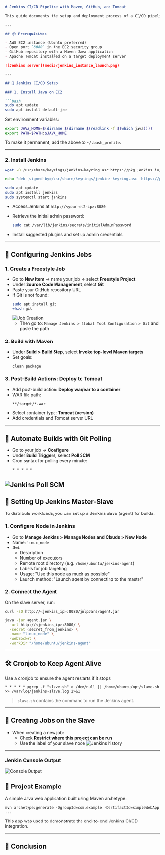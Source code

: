 
```markdown
# Jenkins CI/CD Pipeline with Maven, GitHub, and Tomcat

This guide documents the setup and deployment process of a CI/CD pipeline using Jenkins, Maven, GitHub, and Tomcat. It also covers the configuration of a Jenkins master-slave architecture for distributed builds.

---

## 📦 Prerequisites

- AWS EC2 instance (Ubuntu preferred)
- Open port `8080` in the EC2 security group
- GitHub repository with a Maven Java application
- Apache Tomcat installed on a target deployment server

![Jenkins server](media/jenkins_instance_launch.png)

---

## 🚀 Jenkins CI/CD Setup

### 1. Install Java on EC2

```bash
sudo apt update
sudo apt install default-jre
```

Set environment variables:

```bash
export JAVA_HOME=$(dirname $(dirname $(readlink -f $(which java))))
export PATH=$PATH:$JAVA_HOME
```

To make it permanent, add the above to `~/.bash_profile`.

---

### 2. Install Jenkins

```bash
wget -O /usr/share/keyrings/jenkins-keyring.asc https://pkg.jenkins.io/debian-stable/jenkins.io-2023.key

echo "deb [signed-by=/usr/share/keyrings/jenkins-keyring.asc] https://pkg.jenkins.io/debian-stable binary/" | sudo tee /etc/apt/sources.list.d/jenkins.list > /dev/null

sudo apt update
sudo apt install jenkins
sudo systemctl start jenkins
```

- Access Jenkins at `http://<your-ec2-ip>:8080`
- Retrieve the initial admin password:
  ```bash
  sudo cat /var/lib/jenkins/secrets/initialAdminPassword
  ```

- Install suggested plugins and set up admin credentials

---

## 🔧 Configuring Jenkins Jobs

### 1. Create a Freestyle Job

- Go to **New Item** → name your job → select **Freestyle Project**
- Under **Source Code Management**, select **Git**
- Paste your GitHub repository URL
- If Git is not found:
  ```bash
  sudo apt install git
  which git
  ```
  ![Job Creation](media/jenkin_job_create.png)
  - Then go to: `Manage Jenkins > Global Tool Configuration > Git` and paste the path

### 2. Build with Maven

- Under **Build > Build Step**, select **Invoke top-level Maven targets**
- Set goals:
  ```bash
  clean package
  ```

### 3. Post-Build Actions: Deploy to Tomcat

- Add post-build action: **Deploy war/ear to a container**
- WAR file path: 
  ```
  **/target/*.war
  ```
- Select container type: **Tomcat (version)**
- Add credentials and Tomcat server URL

---

## 🔁 Automate Builds with Git Polling

- Go to your job → **Configure**
- Under **Build Triggers**, select **Poll SCM**
- Cron syntax for polling every minute:
  ```cron
  * * * * *
  ```
![Jenkins Poll SCM](media/poll_scm_config.png)
---

## 🧱 Setting Up Jenkins Master-Slave

To distribute workloads, you can set up a Jenkins slave (agent) for builds.

### 1. Configure Node in Jenkins

- Go to **Manage Jenkins > Manage Nodes and Clouds > New Node**
- Name: `linux_node`
- Set:
  - Description
  - Number of executors
  - Remote root directory (e.g. `/home/ubuntu/jenkins-agent`)
  - Labels for job targeting
  - Usage: "Use this node as much as possible"
  - Launch method: "Launch agent by connecting to the master"

### 2. Connect the Agent

On the slave server, run:

```bash
curl -sO http://<jenkins_ip>:8080/jnlpJars/agent.jar

java -jar agent.jar \
  -url http://<jenkins_ip>:8080/ \
  -secret <secret_from_jenkins> \
  -name "linux_node" \
  -webSocket \
  -workDir "/home/ubuntu/jenkins-agent"
```

---

## 🛠️ Cronjob to Keep Agent Alive

Use a cronjob to ensure the agent restarts if it stops:

```cron
* * * * * pgrep -f "slave.sh" > /dev/null || /home/ubuntu/opt/slave.sh >> /var/log/jenkins-slave.log 2>&1
```

> `slave.sh` contains the command to run the Jenkins agent.

---

## 🧪 Creating Jobs on the Slave

- When creating a new job:
  - Check **Restrict where this project can be run**
  - Use the label of your slave node
![Jenkins history](media/jenkins_build_history.png)
---

### Jenkin Console Output
![Console Output](media/jenkin_console_output.png)

## 🧩 Project Example

A simple Java web application built using Maven archetype:
```
mvn archetype:generate -DgroupId=com.example -DartifactId=simpleWebApp ...
```

This app was used to demonstrate the end-to-end Jenkins CI/CD integration.

---

## 🏁 Conclusion


```
